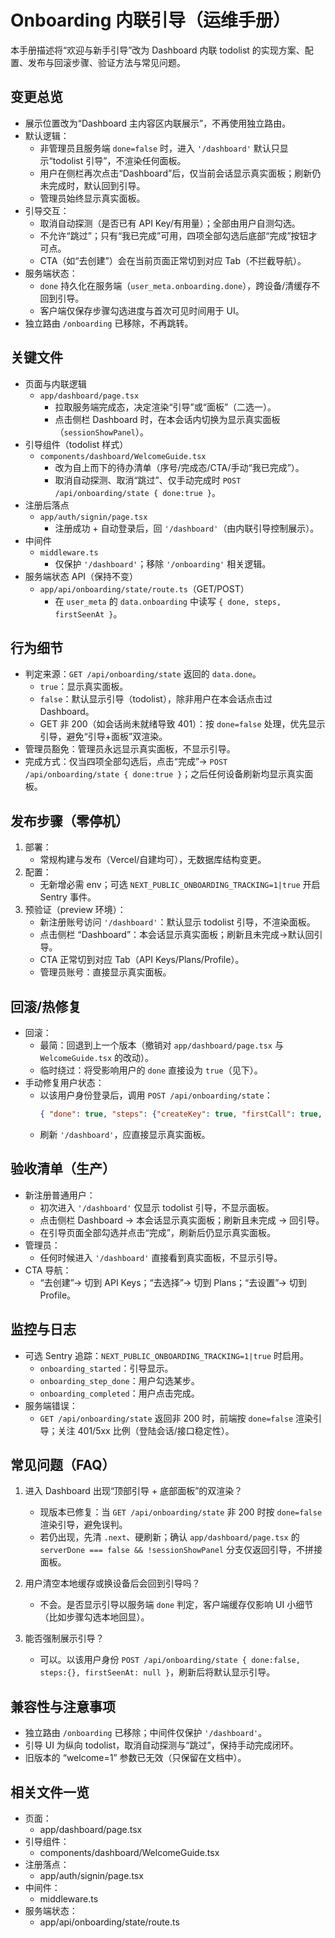 # Onboarding 内联引导（运维手册）

本手册描述将“欢迎与新手引导”改为 Dashboard 内联 todolist 的实现方案、配置、发布与回滚步骤、验证方法与常见问题。

## 变更总览

- 展示位置改为“Dashboard 主内容区内联展示”，不再使用独立路由。
- 默认逻辑：
  - 非管理员且服务端 `done=false` 时，进入 `'/dashboard'` 默认只显示“todolist 引导”，不渲染任何面板。
  - 用户在侧栏再次点击“Dashboard”后，仅当前会话显示真实面板；刷新仍未完成时，默认回到引导。
  - 管理员始终显示真实面板。
- 引导交互：
  - 取消自动探测（是否已有 API Key/有用量）；全部由用户自测勾选。
  - 不允许“跳过”；只有“我已完成”可用，四项全部勾选后底部“完成”按钮才可点。
  - CTA（如“去创建”）会在当前页面正常切到对应 Tab（不拦截导航）。
- 服务端状态：
  - `done` 持久化在服务端（`user_meta.onboarding.done`），跨设备/清缓存不回到引导。
  - 客户端仅保存步骤勾选进度与首次可见时间用于 UI。
- 独立路由 `/onboarding` 已移除，不再跳转。

## 关键文件

- 页面与内联逻辑
  - `app/dashboard/page.tsx`
    - 拉取服务端完成态，决定渲染“引导”或“面板”（二选一）。
    - 点击侧栏 Dashboard 时，在本会话内切换为显示真实面板（`sessionShowPanel`）。
- 引导组件（todolist 样式）
  - `components/dashboard/WelcomeGuide.tsx`
    - 改为自上而下的待办清单（序号/完成态/CTA/手动“我已完成”）。
    - 取消自动探测、取消“跳过”、仅手动完成时 `POST /api/onboarding/state { done:true }`。
- 注册后落点
  - `app/auth/signin/page.tsx`
    - 注册成功 + 自动登录后，回 `'/dashboard'`（由内联引导控制展示）。
- 中间件
  - `middleware.ts`
    - 仅保护 `'/dashboard'`；移除 `'/onboarding'` 相关逻辑。
- 服务端状态 API（保持不变）
  - `app/api/onboarding/state/route.ts`（GET/POST）
    - 在 `user_meta` 的 `data.onboarding` 中读写 `{ done, steps, firstSeenAt }`。

## 行为细节

- 判定来源：`GET /api/onboarding/state` 返回的 `data.done`。
  - `true`：显示真实面板。
  - `false`：默认显示引导（todolist），除非用户在本会话点击过 Dashboard。
  - GET 非 200（如会话尚未就绪导致 401）：按 `done=false` 处理，优先显示引导，避免“引导+面板”双渲染。
- 管理员豁免：管理员永远显示真实面板，不显示引导。
- 完成方式：仅当四项全部勾选后，点击“完成”→ `POST /api/onboarding/state { done:true }`；之后任何设备刷新均显示真实面板。

## 发布步骤（零停机）

1) 部署：
   - 常规构建与发布（Vercel/自建均可），无数据库结构变更。
2) 配置：
   - 无新增必需 env；可选 `NEXT_PUBLIC_ONBOARDING_TRACKING=1|true` 开启 Sentry 事件。
3) 预验证（preview 环境）：
   - 新注册账号访问 `'/dashboard'`：默认显示 todolist 引导，不渲染面板。
   - 点击侧栏 “Dashboard”：本会话显示真实面板；刷新且未完成→默认回引导。
   - CTA 正常切到对应 Tab（API Keys/Plans/Profile）。
   - 管理员账号：直接显示真实面板。

## 回滚/热修复

- 回滚：
  - 最简：回退到上一个版本（撤销对 `app/dashboard/page.tsx` 与 `WelcomeGuide.tsx` 的改动）。
  - 临时绕过：将受影响用户的 `done` 直接设为 `true`（见下）。
- 手动修复用户状态：
  - 以该用户身份登录后，调用 `POST /api/onboarding/state`：
    ```json
    { "done": true, "steps": {"createKey": true, "firstCall": true, "choosePlan": true, "setLocale": true}, "firstSeenAt": null }
    ```
  - 刷新 `'/dashboard'`，应直接显示真实面板。

## 验收清单（生产）

- 新注册普通用户：
  - 初次进入 `'/dashboard'` 仅显示 todolist 引导，不显示面板。
  - 点击侧栏 Dashboard → 本会话显示真实面板；刷新且未完成 → 回引导。
  - 在引导页面全部勾选并点击“完成”，刷新后仍显示真实面板。
- 管理员：
  - 任何时候进入 `'/dashboard'` 直接看到真实面板，不显示引导。
- CTA 导航：
  - “去创建”→ 切到 API Keys；“去选择”→ 切到 Plans；“去设置”→ 切到 Profile。

## 监控与日志

- 可选 Sentry 追踪：`NEXT_PUBLIC_ONBOARDING_TRACKING=1|true` 时启用。
  - `onboarding_started`：引导显示。
  - `onboarding_step_done`：用户勾选某步。
  - `onboarding_completed`：用户点击完成。
- 服务端错误：
  - `GET /api/onboarding/state` 返回非 200 时，前端按 `done=false` 渲染引导；关注 401/5xx 比例（登陆会话/接口稳定性）。

## 常见问题（FAQ）

1) 进入 Dashboard 出现“顶部引导 + 底部面板”的双渲染？
   - 现版本已修复：当 `GET /api/onboarding/state` 非 200 时按 `done=false` 渲染引导，避免误判。
   - 若仍出现，先清 `.next`、硬刷新；确认 `app/dashboard/page.tsx` 的 `serverDone === false && !sessionShowPanel` 分支仅返回引导，不拼接面板。

2) 用户清空本地缓存或换设备后会回到引导吗？
   - 不会。是否显示引导以服务端 `done` 判定，客户端缓存仅影响 UI 小细节（比如步骤勾选本地回显）。

3) 能否强制展示引导？
   - 可以。以该用户身份 `POST /api/onboarding/state { done:false, steps:{}, firstSeenAt: null }`，刷新后将默认显示引导。

## 兼容性与注意事项

- 独立路由 `/onboarding` 已移除；中间件仅保护 `'/dashboard'`。
- 引导 UI 为纵向 todolist，取消自动探测与“跳过”，保持手动完成闭环。
- 旧版本的 “welcome=1” 参数已无效（只保留在文档中）。

## 相关文件一览

- 页面：
  - app/dashboard/page.tsx
- 引导组件：
  - components/dashboard/WelcomeGuide.tsx
- 注册落点：
  - app/auth/signin/page.tsx
- 中间件：
  - middleware.ts
- 服务端状态：
  - app/api/onboarding/state/route.ts

